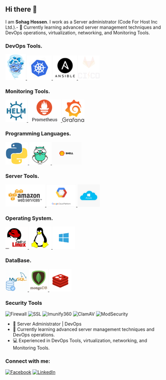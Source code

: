 ## Hi there 👋
I am **Sohag Hossen**. I work as a Server administrator (Code For Host Inc Ltd.).- 🌱 Currently learning advanced server management techniques and DevOps operations, virtualization, networking, and Monitoring Tools.

### DevOps Tools.

 <p float="left">
  <a href="https://www.docker.com/" target="_blank" >
    <img src="https://raw.githubusercontent.com/SohagHossen/SohagHossen/refs/heads/main/assets/docker.gif"  height="80" /> 
  </a>
  <a href="https://kubernetes.io/" target="_blank" >
    <img src="https://raw.githubusercontent.com/SohagHossen/SohagHossen/refs/heads/main/assets/k8s.gif"  height="75" />
  </a>
  <a href="https://www.ansible.com/" target="_blank" >
    <img src="https://raw.githubusercontent.com/SohagHossen/SohagHossen/refs/heads/main/assets/ansible.png"  height="75" />
  </a>
  <a href="https://www.jenkins.io/" target="_blank" >
    <img src="https://raw.githubusercontent.com/SohagHossen/SohagHossen/refs/heads/main/assets/cicd.gif"  height="75" />
  </a>
 </p>

### Monitoring Tools.
 <p float="left">
  <a href="https://helm.sh/" target="_blank" >
    <img src="https://raw.githubusercontent.com/SohagHossen/SohagHossen/refs/heads/main/assets/helm.gif"  height="70" /> 
  </a>
  <a href="https://prometheus.io/" target="_blank" >
    <img src="https://raw.githubusercontent.com/SohagHossen/SohagHossen/refs/heads/main/assets/prometheus.gif"  height="70" />
  </a>
  <a href="https://grafana.com/" target="_blank" >
    <img src="https://raw.githubusercontent.com/SohagHossen/SohagHossen/refs/heads/main/assets/grafana.gif"  height="70" />
  </a>
 </p>

### Programming Languages.
 <p float="left">
  <a href="https://www.python.org/" target="_blank" >
    <img src="https://raw.githubusercontent.com/SohagHossen/SohagHossen/refs/heads/main/assets/python.gif"  height="70" /> 
  </a>
  <a href="https://go.dev/" target="_blank" >
    <img src="https://raw.githubusercontent.com/SohagHossen/SohagHossen/refs/heads/main/assets/golang.gif"  height="70" />
  </a>
  <a href="https://github.com/SohagHossen/Bash_Script" target="_blank" >
    <img src="https://raw.githubusercontent.com/SohagHossen/SohagHossen/refs/heads/main/assets/shell.gif"  height="70" />
  </a>
 </p>

### Server Tools.
 <p float="left">
  <a href="https://aws.amazon.com/" target="_blank" >
    <img src="https://raw.githubusercontent.com/SohagHossen/SohagHossen/refs/heads/main/assets/aws.gif"  height="70" /> 
  </a>
  <a href="https://cloud.google.com/" target="_blank" >
    <img src="https://raw.githubusercontent.com/SohagHossen/SohagHossen/refs/heads/main/assets/google_cloud.gif"  height="70" />
  </a>
  <a href="https://azure.microsoft.com/en-us" target="_blank" >
    <img src="https://raw.githubusercontent.com/SohagHossen/SohagHossen/refs/heads/main/assets/azure.jpg"  height="70" />
  </a>
 </p>
 
 ### Operating System.
 <p float="left">
  <a href="https://www.redhat.com/en" target="_blank" >
    <img src="https://raw.githubusercontent.com/SohagHossen/SohagHossen/refs/heads/main/assets/redhat.png"  height="70" /> 
  </a>
  <a href="https://www.debian.org/" target="_blank" >
    <img src="https://raw.githubusercontent.com/SohagHossen/SohagHossen/refs/heads/main/assets/debian.gif"  height="70" />
  </a>
  <a href="https://www.microsoft.com/en-us/windows-server" target="_blank" >
    <img src="https://raw.githubusercontent.com/SohagHossen/SohagHossen/refs/heads/main/assets/windows-server.png"  height="70" />
  </a>
 </p>

### DataBase.
 <p float="left">
  <a href="https://www.mysql.com/" target="_blank" >
    <img src="https://raw.githubusercontent.com/SohagHossen/SohagHossen/refs/heads/main/assets/mysql.gif"  height="70" /> 
  </a>
  <a href="https://www.mongodb.com/" target="_blank" >
    <img src="https://raw.githubusercontent.com/SohagHossen/SohagHossen/refs/heads/main/assets/mongo.gif"  height="70" />
  </a>
  <a href="https://redis.io/" target="_blank" >
    <img src="https://raw.githubusercontent.com/SohagHossen/SohagHossen/refs/heads/main/assets/radis.gif"  height="70" />
  </a>
 </p>
 
### Security Tools
![Firewall](https://img.shields.io/badge/Firewall-F24E1E?style=for-the-badge&logo=firewall&logoColor=white)
![SSL](https://img.shields.io/badge/SSL-008000?style=for-the-badge&logo=ssl&logoColor=white)
![Imunify360](https://img.shields.io/badge/Imunify360-00A9E0?style=for-the-badge&logo=imunify360&logoColor=white)
![ClamAV](https://img.shields.io/badge/ClamAV-0170FE?style=for-the-badge&logo=clamav&logoColor=white)
![ModSecurity](https://img.shields.io/badge/ModSecurity-C00000?style=for-the-badge&logo=modsecurity&logoColor=white)

- 🔧 Server Administrator | DevOps
- 🌱 Currently learning advanced server management techniques and DevOps operations.
- 💻 Experienced in DevOps Tools, virtualization, networking, and Monitoring Tools.

### Connect with me:
[![Facebook](https://img.shields.io/badge/Facebook-1877F2?logo=facebook&logoColor=white)](https://www.facebook.com/shuhagsr)
[![LinkedIn](https://img.shields.io/badge/LinkedIn-blue?logo=linkedin)](https://www.linkedin.com/in/sohag-hossen041098/)
